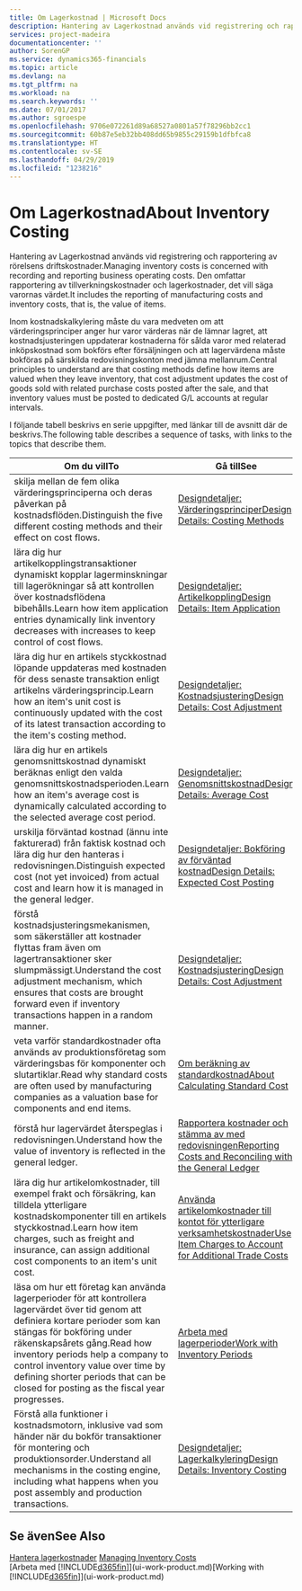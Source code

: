 ```yaml
---
title: Om Lagerkostnad | Microsoft Docs
description: Hantering av Lagerkostnad används vid registrering och rapportering av rörelsens driftskostnader. Den omfattar rapportering av tillverkningskostnader och lagerkostnader, det vill säga varornas värdet.
services: project-madeira
documentationcenter: ''
author: SorenGP
ms.service: dynamics365-financials
ms.topic: article
ms.devlang: na
ms.tgt_pltfrm: na
ms.workload: na
ms.search.keywords: ''
ms.date: 07/01/2017
ms.author: sgroespe
ms.openlocfilehash: 9706e072261d89a68527a0801a57f78296bb2cc1
ms.sourcegitcommit: 60b87e5eb32bb408dd65b9855c29159b1dfbfca8
ms.translationtype: HT
ms.contentlocale: sv-SE
ms.lasthandoff: 04/29/2019
ms.locfileid: "1238216"
---
```

# <a name="about-inventory-costing"></a><span data-ttu-id="05a91-104">Om Lagerkostnad</span><span class="sxs-lookup"><span data-stu-id="05a91-104">About Inventory Costing</span></span>
<span data-ttu-id="05a91-105">Hantering av Lagerkostnad används vid registrering och rapportering av rörelsens driftskostnader.</span><span class="sxs-lookup"><span data-stu-id="05a91-105">Managing inventory costs is concerned with recording and reporting business operating costs.</span></span> <span data-ttu-id="05a91-106">Den omfattar rapportering av tillverkningskostnader och lagerkostnader, det vill säga varornas värdet.</span><span class="sxs-lookup"><span data-stu-id="05a91-106">It includes the reporting of manufacturing costs and inventory costs, that is, the value of items.</span></span>  

 <span data-ttu-id="05a91-107">Inom kostnadskalkylering måste du vara medveten om att värderingsprinciper anger hur varor värderas när de lämnar lagret, att kostnadsjusteringen uppdaterar kostnaderna för sålda varor med relaterad inköpskostnad som bokförs efter försäljningen och att lagervärdena måste bokföras på särskilda redovisningskonton med jämna mellanrum.</span><span class="sxs-lookup"><span data-stu-id="05a91-107">Central principles to understand are that costing methods define how items are valued when they leave inventory, that cost adjustment updates the cost of goods sold with related purchase costs posted after the sale, and that inventory values must be posted to dedicated G/L accounts at regular intervals.</span></span>  

 <span data-ttu-id="05a91-108">I följande tabell beskrivs en serie uppgifter, med länkar till de avsnitt där de beskrivs.</span><span class="sxs-lookup"><span data-stu-id="05a91-108">The following table describes a sequence of tasks, with links to the topics that describe them.</span></span>   

|<span data-ttu-id="05a91-109">**Om du vill**</span><span class="sxs-lookup"><span data-stu-id="05a91-109">**To**</span></span>|<span data-ttu-id="05a91-110">**Gå till**</span><span class="sxs-lookup"><span data-stu-id="05a91-110">**See**</span></span>|  
|------------|-------------|  
|<span data-ttu-id="05a91-111">skilja mellan de fem olika värderingsprinciperna och deras påverkan på kostnadsflöden.</span><span class="sxs-lookup"><span data-stu-id="05a91-111">Distinguish the five different costing methods and their effect on cost flows.</span></span>|[<span data-ttu-id="05a91-112">Designdetaljer: Värderingsprinciper</span><span class="sxs-lookup"><span data-stu-id="05a91-112">Design Details: Costing Methods</span></span>](design-details-costing-methods.md)|  
|<span data-ttu-id="05a91-113">lära dig hur artikelkopplingstransaktioner dynamiskt kopplar lagerminskningar till lagerökningar så att kontrollen över kostnadsflödena bibehålls.</span><span class="sxs-lookup"><span data-stu-id="05a91-113">Learn how item application entries dynamically link inventory decreases with increases to keep control of cost flows.</span></span>|[<span data-ttu-id="05a91-114">Designdetaljer: Artikelkoppling</span><span class="sxs-lookup"><span data-stu-id="05a91-114">Design Details: Item Application</span></span>](design-details-item-application.md)|  
|<span data-ttu-id="05a91-115">lära dig hur en artikels styckkostnad löpande uppdateras med kostnaden för dess senaste transaktion enligt artikelns värderingsprincip.</span><span class="sxs-lookup"><span data-stu-id="05a91-115">Learn how an item's unit cost is continuously updated with the cost of its latest transaction according to the item's costing method.</span></span>|[<span data-ttu-id="05a91-116">Designdetaljer: Kostnadsjustering</span><span class="sxs-lookup"><span data-stu-id="05a91-116">Design Details: Cost Adjustment</span></span>](design-details-cost-adjustment.md)|  
|<span data-ttu-id="05a91-117">lära dig hur en artikels genomsnittskostnad dynamiskt beräknas enligt den valda genomsnittskostnadsperioden.</span><span class="sxs-lookup"><span data-stu-id="05a91-117">Learn how an item's average cost is dynamically calculated according to the selected average cost period.</span></span>|[<span data-ttu-id="05a91-118">Designdetaljer: Genomsnittskostnad</span><span class="sxs-lookup"><span data-stu-id="05a91-118">Design Details: Average Cost</span></span>](design-details-average-cost.md)|  
|<span data-ttu-id="05a91-119">urskilja förväntad kostnad (ännu inte fakturerad) från faktisk kostnad och lära dig hur den hanteras i redovisningen.</span><span class="sxs-lookup"><span data-stu-id="05a91-119">Distinguish expected cost (not yet invoiced) from actual cost and learn how it is managed in the general ledger.</span></span>|[<span data-ttu-id="05a91-120">Designdetaljer: Bokföring av förväntad kostnad</span><span class="sxs-lookup"><span data-stu-id="05a91-120">Design Details: Expected Cost Posting</span></span>](design-details-expected-cost-posting.md)|  
|<span data-ttu-id="05a91-121">förstå kostnadsjusteringsmekanismen, som säkerställer att kostnader flyttas fram även om lagertransaktioner sker slumpmässigt.</span><span class="sxs-lookup"><span data-stu-id="05a91-121">Understand the cost adjustment mechanism, which ensures that costs are brought forward even if inventory transactions happen in a random manner.</span></span>|[<span data-ttu-id="05a91-122">Designdetaljer: Kostnadsjustering</span><span class="sxs-lookup"><span data-stu-id="05a91-122">Design Details: Cost Adjustment</span></span>](design-details-cost-adjustment.md)|  
|<span data-ttu-id="05a91-123">veta varför standardkostnader ofta används av produktionsföretag som värderingsbas för komponenter och slutartiklar.</span><span class="sxs-lookup"><span data-stu-id="05a91-123">Read why standard costs are often used by manufacturing companies as a valuation base for components and end items.</span></span>|[<span data-ttu-id="05a91-124">Om beräkning av standardkostnad</span><span class="sxs-lookup"><span data-stu-id="05a91-124">About Calculating Standard Cost</span></span>](finance-about-calculating-standard-cost.md)|  
|<span data-ttu-id="05a91-125">förstå hur lagervärdet återspeglas i redovisningen.</span><span class="sxs-lookup"><span data-stu-id="05a91-125">Understand how the value of inventory is reflected in the general ledger.</span></span>|[<span data-ttu-id="05a91-126">Rapportera kostnader och stämma av med redovisningen</span><span class="sxs-lookup"><span data-stu-id="05a91-126">Reporting Costs and Reconciling with the General Ledger</span></span>](finance-report-costs-and-reconcile-with-the-general-ledger.md)|  
|<span data-ttu-id="05a91-127">lära dig hur artikelomkostnader, till exempel frakt och försäkring, kan tilldela ytterligare kostnadskomponenter till en artikels styckkostnad.</span><span class="sxs-lookup"><span data-stu-id="05a91-127">Learn how item charges, such as freight and insurance, can assign additional cost components to an item's unit cost.</span></span>|[<span data-ttu-id="05a91-128">Använda artikelomkostnader till kontot för ytterligare verksamhetskostnader</span><span class="sxs-lookup"><span data-stu-id="05a91-128">Use Item Charges to Account for Additional Trade Costs</span></span>](payables-how-assign-item-charges.md)|  
|<span data-ttu-id="05a91-129">läsa om hur ett företag kan använda lagerperioder för att kontrollera lagervärdet över tid genom att definiera kortare perioder som kan stängas för bokföring under räkenskapsårets gång.</span><span class="sxs-lookup"><span data-stu-id="05a91-129">Read how inventory periods help a company to control inventory value over time by defining shorter periods that can be closed for posting as the fiscal year progresses.</span></span>|[<span data-ttu-id="05a91-130">Arbeta med lagerperioder</span><span class="sxs-lookup"><span data-stu-id="05a91-130">Work with Inventory Periods</span></span>](finance-how-to-work-with-inventory-periods.md)|  
|<span data-ttu-id="05a91-131">Förstå alla funktioner i kostnadsmotorn, inklusive vad som händer när du bokför transaktioner för montering och produktionsorder.</span><span class="sxs-lookup"><span data-stu-id="05a91-131">Understand all mechanisms in the costing engine, including what happens when you post assembly and production transactions.</span></span>|[<span data-ttu-id="05a91-132">Designdetaljer: Lagerkalkylering</span><span class="sxs-lookup"><span data-stu-id="05a91-132">Design Details: Inventory Costing</span></span>](design-details-inventory-costing.md)|

## <a name="see-also"></a><span data-ttu-id="05a91-133">Se även</span><span class="sxs-lookup"><span data-stu-id="05a91-133">See Also</span></span>
<span data-ttu-id="05a91-134">[Hantera lagerkostnader](finance-manage-inventory-costs.md)  </span><span class="sxs-lookup"><span data-stu-id="05a91-134">[Managing Inventory Costs](finance-manage-inventory-costs.md)  </span></span>  
<span data-ttu-id="05a91-135">[Arbeta med [!INCLUDE[d365fin](includes/d365fin_md.md)]](ui-work-product.md)</span><span class="sxs-lookup"><span data-stu-id="05a91-135">[Working with [!INCLUDE[d365fin](includes/d365fin_md.md)]](ui-work-product.md)</span></span>
